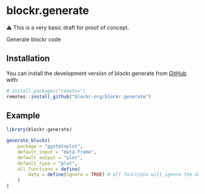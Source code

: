 <!-- badges: start -->
<!-- badges: end -->

# blockr.generate

:warning: This is a very basic draft for proof of concept.

Generate blockr code

## Installation

You can install the development version of blockr.generate from [GitHub](https://github.com/) with:

``` r
# install.packages("remotes")
remotes::install_github("blockr-org/blockr.generate")
```

## Example

``` r
library(blockr.generate)

generate_blocks(
    package = "ggstatsplot",
    default_input = "data.frame",
    default_output = "plot",
    default_type = "plot",
    all_functions = define(
        data = define(ignore = TRUE) # all functions will ignore the data argument (no field)
    )
)
```


